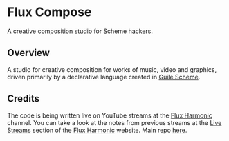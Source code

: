 # Flux Compose

A creative composition studio for Scheme hackers.


## Overview

A studio for creative composition for works of music, video and graphics, driven primarily by
a declarative language created in [Guile Scheme](https://www.gnu.org/software/guile/).


## Credits

The code is being written live on YouTube streams at the [Flux Harmonic](https://www.youtube.com/FluxHarmonicLive) channel. You can take a look at
the notes from previous streams at the [Live Streams](https://fluxharmonic.com/live-streams/) section of the [Flux Harmonic](https://fluxharmonic.com/) website.
Main repo [here](https://github.com/FluxHarmonic/flux-compose).
